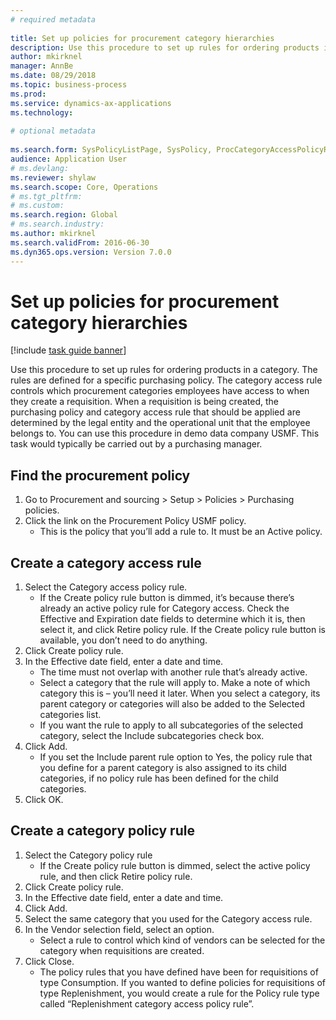 ```yaml
--- 
# required metadata 
 
title: Set up policies for procurement category hierarchies
description: Use this procedure to set up rules for ordering products in a category. 
author: mkirknel
manager: AnnBe 
ms.date: 08/29/2018
ms.topic: business-process 
ms.prod:  
ms.service: dynamics-ax-applications 
ms.technology:  
 
# optional metadata 
 
ms.search.form: SysPolicyListPage, SysPolicy, ProcCategoryAccessPolicyRule, ProcCategoryPolicyRule, EcoResCategorySingleLookup   
audience: Application User 
# ms.devlang:  
ms.reviewer: shylaw
ms.search.scope: Core, Operations 
# ms.tgt_pltfrm:  
# ms.custom:  
ms.search.region: Global
# ms.search.industry: 
ms.author: mkirknel
ms.search.validFrom: 2016-06-30 
ms.dyn365.ops.version: Version 7.0.0 
---
```

# Set up policies for procurement category hierarchies

[!include [task guide banner](../../includes/task-guide-banner.md)]

Use this procedure to set up rules for ordering products in a category. The rules are defined for a specific purchasing policy. The category access rule controls which procurement categories employees have access to when they create a requisition. When a requisition is being created, the purchasing policy and category access rule that should be applied are determined by the legal entity and the operational unit that the employee belongs to. You can use this procedure in demo data company USMF. This task would typically be carried out by a purchasing manager.


## Find the procurement policy
1. Go to Procurement and sourcing > Setup > Policies > Purchasing policies.
2. Click the link on the Procurement Policy USMF policy.
    * This is the policy that you’ll add a rule to. It must be an Active policy.  

## Create a category access rule
1. Select the Category access policy rule.
    * If the Create policy rule button is dimmed, it’s because there’s already an active policy rule for Category access. Check the Effective and Expiration date fields to determine which it is, then select it, and click Retire policy rule. If the Create policy rule button is available, you don’t need to do anything.  
2. Click Create policy rule.
3. In the Effective date field, enter a date and time.
    * The time must not overlap with another rule that’s already active.  
    * Select a category that the rule will apply to. Make a note of which category this is – you’ll need it later. When you select a category, its parent category or categories will also be added to the Selected categories list.  
    * If you want the rule to apply to all subcategories of the selected category, select the Include subcategories check box.  
4. Click Add.
    * If you set the Include parent rule option to Yes, the policy rule that you define for a parent category is also assigned to its child categories, if no policy rule has been defined for the child categories.  
5. Click OK.

## Create a category policy rule
1. Select the Category policy rule
    * If the Create policy rule button is dimmed, select the active policy rule, and then click Retire policy rule.  
2. Click Create policy rule.
3. In the Effective date field, enter a date and time.
4. Click Add.
5. Select the same category that you used for the Category access rule.
6. In the Vendor selection field, select an option.
    * Select a rule to control which kind of vendors can be selected for the category when requisitions are created.  
7. Click Close.
    * The policy rules that you have defined have been for requisitions of type Consumption. If you wanted to define policies for requisitions of type Replenishment, you would create a rule for the Policy rule type called “Replenishment category access policy rule”.  

